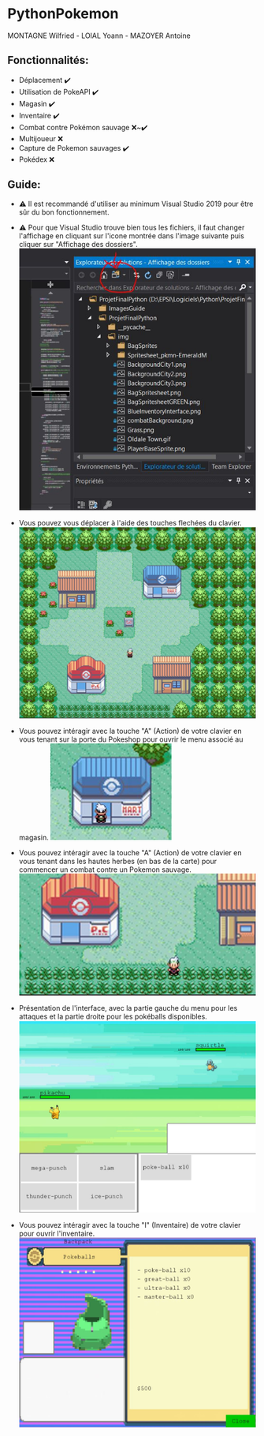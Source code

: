 # PythonPokemon
MONTAGNE Wilfried - LOIAL Yoann - MAZOYER Antoine


## Fonctionnalités:
* Déplacement ✔️
* Utilisation de PokeAPI ✔️
* Magasin ✔️
* Inventaire ✔️
* Combat contre Pokémon sauvage ❌~✔️
* Multijoueur ❌
* Capture de Pokemon sauvages ✔️
* Pokédex ❌

## Guide:
- ⚠️ Il est recommandé d'utiliser au minimum Visual Studio 2019 pour être sûr du bon fonctionnement.

- ⚠️ Pour que Visual Studio trouve bien tous les fichiers, il faut changer l'affichage en cliquant sur l'icone montrée dans l'image suivante puis cliquer sur "Affichage des dossiers".
![Icone à cliquer](https://github.com/WilMont/PythonPokemon/blob/master/ImagesGuide/guideFichiers.JPG)


- Vous pouvez vous déplacer à l'aide des touches flechées du clavier.
![Deplacements](https://github.com/WilMont/PythonPokemon/blob/master/ImagesGuide/Deplacements.JPG)


- Vous pouvez intéragir avec la touche "A" (Action) de votre clavier en vous tenant sur la porte du Pokeshop pour ouvrir le menu associé au magasin.
![Interagir avec le magasin](https://github.com/WilMont/PythonPokemon/blob/master/ImagesGuide/Magasin.JPG)


- Vous pouvez intéragir avec la touche "A" (Action) de votre clavier en vous tenant dans les hautes herbes (en bas de la carte) pour commencer un combat contre un Pokemon sauvage.
![Commencer un combat](https://github.com/WilMont/PythonPokemon/blob/master/ImagesGuide/RecherchePokemon.JPG)


- Présentation de l'interface, avec la partie gauche du menu pour les attaques et la partie droite pour les pokéballs disponibles.
![Combattre ou capturer un Pokemon](https://github.com/WilMont/PythonPokemon/blob/master/ImagesGuide/Combat.JPG)


- Vous pouvez intéragir avec la touche "I" (Inventaire) de votre clavier pour ouvrir l'inventaire.
![Inventaire](https://github.com/WilMont/PythonPokemon/blob/master/ImagesGuide/Inventaire.JPG)
